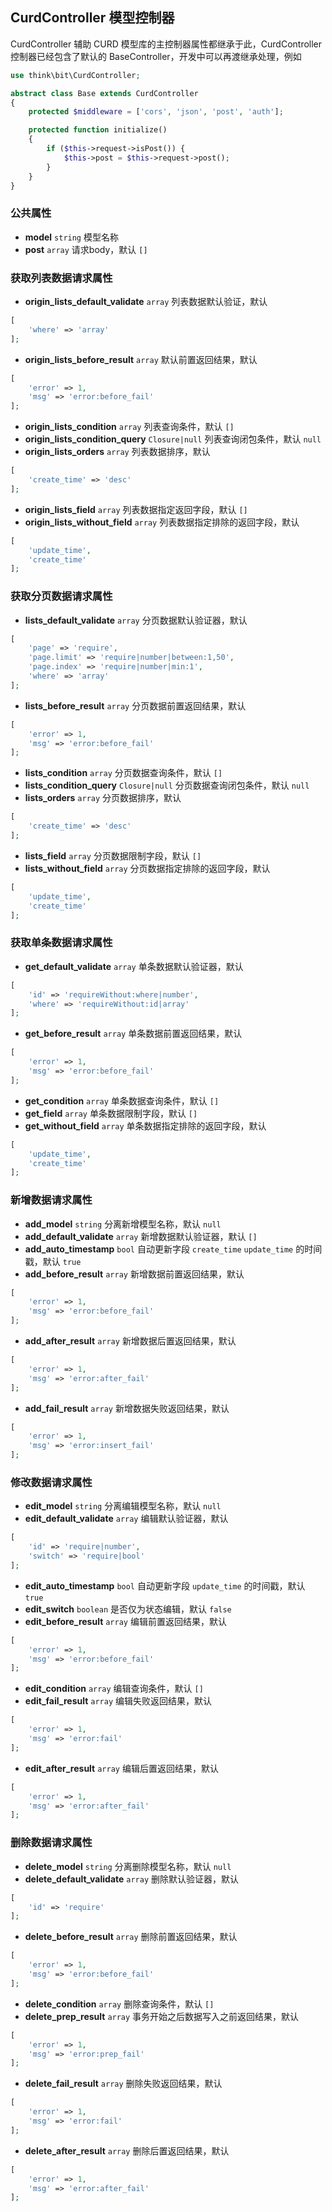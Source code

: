 ## CurdController 模型控制器

CurdController 辅助 CURD 模型库的主控制器属性都继承于此，CurdController 控制器已经包含了默认的 BaseController，开发中可以再渡继承处理，例如

```php
use think\bit\CurdController;

abstract class Base extends CurdController
{
    protected $middleware = ['cors', 'json', 'post', 'auth'];

    protected function initialize()
    {
        if ($this->request->isPost()) {
            $this->post = $this->request->post();
        }
    }
}
```

### 公共属性

- **model** `string` 模型名称
- **post** `array` 请求body，默认 `[]`

### 获取列表数据请求属性

- **origin_lists_default_validate** `array` 列表数据默认验证，默认

```php
[
    'where' => 'array'
];
```

- **origin_lists_before_result** `array` 默认前置返回结果，默认

```php
[
    'error' => 1,
    'msg' => 'error:before_fail'
];
```

- **origin_lists_condition** `array` 列表查询条件，默认 `[]`
- **origin_lists_condition_query** `Closure|null` 列表查询闭包条件，默认 `null`
- **origin_lists_orders** `array` 列表数据排序，默认

```php
[
    'create_time' => 'desc'
];
```

- **origin_lists_field** `array` 列表数据指定返回字段，默认 `[]`
- **origin_lists_without_field** `array` 列表数据指定排除的返回字段，默认

```php
[
    'update_time', 
    'create_time'
];
```

### 获取分页数据请求属性

- **lists_default_validate** `array` 分页数据默认验证器，默认

```php
[
    'page' => 'require',
    'page.limit' => 'require|number|between:1,50',
    'page.index' => 'require|number|min:1',
    'where' => 'array'
];
```

- **lists_before_result** `array` 分页数据前置返回结果，默认

```php
[
    'error' => 1,
    'msg' => 'error:before_fail'
];
```

- **lists_condition** `array` 分页数据查询条件，默认 `[]`
- **lists_condition_query** `Closure|null` 分页数据查询闭包条件，默认 `null`
- **lists_orders** `array` 分页数据排序，默认

```php
[
    'create_time' => 'desc'
];
```

- **lists_field** `array` 分页数据限制字段，默认 `[]`
- **lists_without_field** `array` 分页数据指定排除的返回字段，默认

```php
[
    'update_time', 
    'create_time'
];
```

### 获取单条数据请求属性

- **get_default_validate** `array` 单条数据默认验证器，默认

```php
[
    'id' => 'requireWithout:where|number',
    'where' => 'requireWithout:id|array'
];
```

- **get_before_result** `array` 单条数据前置返回结果，默认

```php
[
    'error' => 1,
    'msg' => 'error:before_fail'
];
```

- **get_condition** `array` 单条数据查询条件，默认 `[]`
- **get_field** `array` 单条数据限制字段，默认 `[]`
- **get_without_field** `array` 单条数据指定排除的返回字段，默认

```php
[
    'update_time', 
    'create_time'
];
```

### 新增数据请求属性

- **add_model** `string` 分离新增模型名称，默认 `null`
- **add_default_validate** `array` 新增数据默认验证器，默认 `[]`
- **add_auto_timestamp** `bool` 自动更新字段 `create_time` `update_time` 的时间戳，默认 `true`
- **add_before_result** `array` 新增数据前置返回结果，默认

```php
[
    'error' => 1,
    'msg' => 'error:before_fail'
];
```

- **add_after_result** `array` 新增数据后置返回结果，默认

```php
[
    'error' => 1,
    'msg' => 'error:after_fail'
];
```

- **add_fail_result** `array` 新增数据失败返回结果，默认

```php
[
    'error' => 1,
    'msg' => 'error:insert_fail'
];
```

### 修改数据请求属性

- **edit_model** `string` 分离编辑模型名称，默认 `null`
- **edit_default_validate** `array` 编辑默认验证器，默认

```php
[
    'id' => 'require|number',
    'switch' => 'require|bool'
];
```

- **edit_auto_timestamp** `bool` 自动更新字段 `update_time` 的时间戳，默认 `true`
- **edit_switch** `boolean` 是否仅为状态编辑，默认 `false`
- **edit_before_result** `array` 编辑前置返回结果，默认

```php
[
    'error' => 1,
    'msg' => 'error:before_fail'
];
```

- **edit_condition** `array` 编辑查询条件，默认 `[]`
- **edit_fail_result** `array` 编辑失败返回结果，默认

```php
[
    'error' => 1,
    'msg' => 'error:fail'
];
```

- **edit_after_result** `array` 编辑后置返回结果，默认

```php
[
    'error' => 1,
    'msg' => 'error:after_fail'
];
```

### 删除数据请求属性

- **delete_model** `string` 分离删除模型名称，默认 `null`
- **delete_default_validate** `array` 删除默认验证器，默认

```php
[
    'id' => 'require'
];
```

- **delete_before_result** `array` 删除前置返回结果，默认

```php
[
    'error' => 1,
    'msg' => 'error:before_fail'
];
```

- **delete_condition** `array` 删除查询条件，默认 `[]`
- **delete_prep_result** `array` 事务开始之后数据写入之前返回结果，默认

```php
[
    'error' => 1,
    'msg' => 'error:prep_fail'
];
```

- **delete_fail_result** `array` 删除失败返回结果，默认

```php
[
    'error' => 1,
    'msg' => 'error:fail'
];
```

- **delete_after_result** `array` 删除后置返回结果，默认

```php
[
    'error' => 1,
    'msg' => 'error:after_fail'
];
```